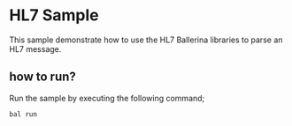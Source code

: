 # HL7 Sample
This sample demonstrate how to use the HL7 Ballerina libraries to parse an HL7 message.

## how to run?
Run the sample by executing the following command;

`bal run`

